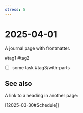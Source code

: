 ```yaml
---
stress: 5
---
```

# 2025-04-01

A journal page with frontmatter.

#tag1 #tag2

- [ ] some task #tag3/with-parts

## See also

A link to a heading in another page:

[[2025-03-30#Schedule]]